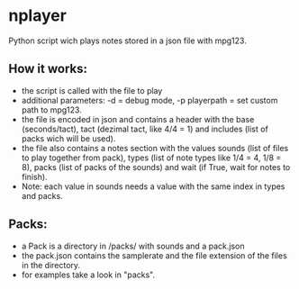 # nplayer
Python script wich plays notes stored in a json file with mpg123.

## How it works:
 - the script is called with the file to play
 - additional parameters: -d = debug mode, -p playerpath = set custom path to mpg123.
 - the file is encoded in json and contains a header with the base (seconds/tact), tact (dezimal tact, like 4/4 = 1) and includes (list of packs wich will be used).
 - the file also contains a notes section with the values sounds (list of files to play together from pack), types (list of note types like 1/4 = 4, 1/8 = 8), packs (list of packs of the sounds) and wait (if True, wait for notes to finish).
  - Note: each value in sounds needs a value with the same index in types and packs.
 
## Packs:
 - a Pack is a directory in <directory with nplayer.py>/packs/ with sounds and a pack.json
 - the pack.json contains the samplerate and the file extension of the files in the directory.
 - for examples take a look in "packs".
